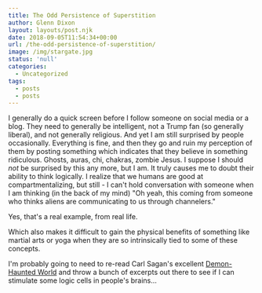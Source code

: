 ```yaml
---
title: The Odd Persistence of Superstition
author: Glenn Dixon
layout: layouts/post.njk
date: 2018-09-05T11:54:34+00:00
url: /the-odd-persistence-of-superstition/
image: /img/stargate.jpg
status: 'null'
categories:
  - Uncategorized
tags:
  - posts
  - posts
---
```

I generally do a quick screen before I follow someone on social media or a blog. They need to generally be intelligent, not a Trump fan (so generally liberal), and not generally religious. And yet I am still surprised by people occasionally. Everything is fine, and then they go and ruin my perception of them by posting something which indicates that they believe in something ridiculous. Ghosts, auras, chi, chakras, zombie Jesus. I suppose I should _not_ be surprised by this any more, but I am. It truly causes me to doubt their ability to think logically. I realize that we humans are good at compartmentalizing, but still - I can't hold conversation with someone when I am thinking (in the back of my mind) "Oh yeah, this coming from someone who thinks aliens are communicating to us through channelers."

<!-- excerpt -->
Yes, that's a real example, from real life.

Which also makes it difficult to gain the physical benefits of something like martial arts or yoga when they are so intrinsically tied to some of these concepts.

I'm probably going to need to re-read Carl Sagan's excellent [Demon-Haunted World][1] and throw a bunch of excerpts out there to see if I can stimulate some logic cells in people's brains&#8230;

 [1]: https://en.wikipedia.org/wiki/The_Demon-Haunted_World